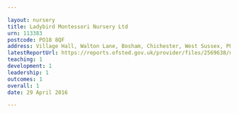```yaml
---

layout: nursery
title: Ladybird Montessori Nursery Ltd
urn: 113383
postcode: PO18 8QF
address: Village Hall, Walton Lane, Bosham, Chichester, West Sussex, PO18 8QF
latestReportUrl: https://reports.ofsted.gov.uk/provider/files/2569638/urn/113383.pdf
teaching: 1
development: 1
leadership: 1
outcomes: 1
overall: 1
date: 29 April 2016

---
```

